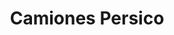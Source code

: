 ---
title: "Camiones Persico"
url: /ciudad-autonoma-de-buenos-aires/camiones-persico/
shop: Autohaus
---